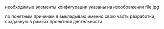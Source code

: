 необходимые элементы конфигурации указаны на изоображении file.jpg

по понятным причинам я выкладываю именно свою часть разработки, созданную в рамках проектной деятельности